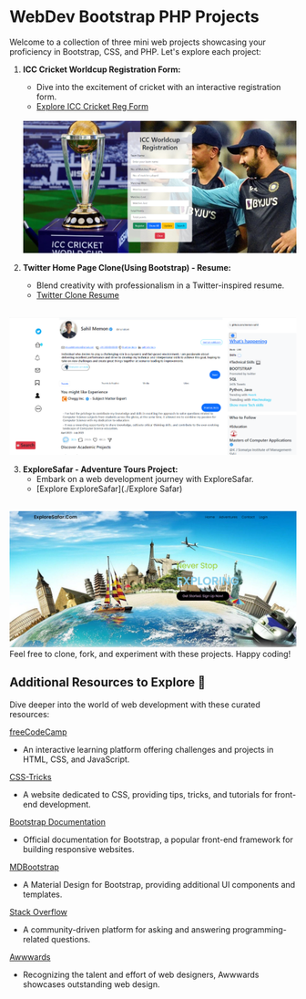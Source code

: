 # WebDev Bootstrap PHP Projects

Welcome to a collection of three mini web projects showcasing your proficiency in Bootstrap, CSS, and PHP. Let's explore each project:

1. **ICC Cricket Worldcup Registration Form:**
   - Dive into the excitement of cricket with an interactive registration form.
   - [Explore ICC Cricket Reg Form](./ICC-Cricket-Reg-Form)
   
   <br/>
  
   <img src = "ICC-Cricket-Reg-Form\Registration Page.png" alt="cricket worldcup registration form"/>

2. **Twitter Home Page Clone(Using Bootstrap) - Resume:**
   - Blend creativity with professionalism in a Twitter-inspired resume.
   - [Twitter Clone Resume](./Twitter-Clone-Resume/)
  
  <br/>

  <img src="Twitter-Clone-Resume\HomePage.png" alt="Home Page"/>

3. **ExploreSafar - Adventure Tours Project:**
   - Embark on a web development journey with ExploreSafar.
   - [Explore ExploreSafar](./Explore Safar)

<br/>

<img src="Explore Safar\Screenshots\Home Page.png" alt="ExploreSafar">

<br/>
Feel free to clone, fork, and experiment with these projects. Happy coding!

<br/>

## Additional Resources to Explore 🚀

Dive deeper into the world of web development with these curated resources:

[freeCodeCamp](https://www.freecodecamp.org/)
- An interactive learning platform offering challenges and projects in HTML, CSS, and JavaScript.

[CSS-Tricks](https://css-tricks.com/)
- A website dedicated to CSS, providing tips, tricks, and tutorials for front-end development.

[Bootstrap Documentation](https://getbootstrap.com/)
- Official documentation for Bootstrap, a popular front-end framework for building responsive websites.

[MDBootstrap](https://mdbootstrap.com/)
- A Material Design for Bootstrap, providing additional UI components and templates.

[Stack Overflow](https://stackoverflow.com/)
- A community-driven platform for asking and answering programming-related questions.

[Awwwards](https://www.awwwards.com/)
- Recognizing the talent and effort of web designers, Awwwards showcases outstanding web design.
